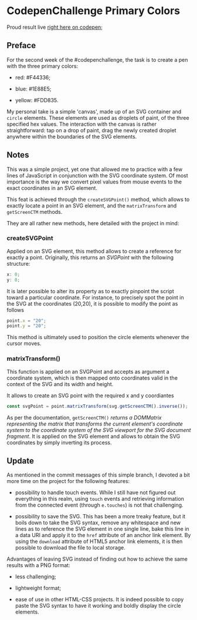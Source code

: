 # CodepenChallenge Primary Colors

Proud result live [right here on codepen](https://codepen.io/borntofrappe/full/zyQXQZ);

## Preface

For the second week of the #codepenchallenge, the task is to create a pen with the three primary colors:

- red: #F44336;

- blue: #1E88E5;

- yellow: #FDD835.

My personal take is a simple 'canvas', made up of an SVG container and `circle` elements. These elements are used as droplets of paint, of the three specified hex values. The interaction with the canvas is rather straightforward: tap on a drop of paint, drag the newly created droplet anywhere within the boundaries of the SVG elements.

## Notes

This was a simple project, yet one that allowed me to practice with a few lines of JavaScript in conjunction with the SVG coordinate system. Of most importance is the way we convert pixel values from mouse events to the exact coordinates in an SVG element.

This feat is achieved through the `createSVGPoint()` method, which allows to exactly locate a point in an SVG element, and the `matrixTransform` and `getScreenCTM` methods.

They are all rather new methods, here detailed with the project in mind:

### createSVGPoint

Applied on an SVG element, this method allows to create a reference for exactly a point. Originally, this returns an _SVGPoint_ with the following structure:

```js
x: 0;
y: 0;
```

It is later possible to alter its property as to exactly pinpoint the script toward a particular coordinate. For instance, to precisely spot the point in the SVG at the coordinates (20,20), it is possible to modify the point as follows

```js
point.x = "20";
point.y = "20";
```

This method is ultimately used to position the circle elements whenever the cursor moves.

### matrixTransform()

This function is applied on an SVGPoint and accepts as argument a coordinate system, which is then mapped onto coordinates valid in the context of the SVG and its width and height.

It allows to create an SVG point with the required x and y coordiantes

```js
const svgPoint = point.matrixTransform(svg.getScreenCTM().inverse());
```

As per the documentation, `getScreenCTM()` _returns a DOMMatrix representing the matrix that transforms the current element's coordinate system to the coordinate system of the SVG viewport for the SVG document fragment_. It is applied on the SVG element and allows to obtain the SVG coordinates by simply inverting its process.

## Update

As mentioned in the commit messages of this simple branch, I devoted a bit more time on the project for the following features:

- possibility to handle touch events. While I still have not figured out everything in this realm, using `touch` events and retrieving information from the connected event (through `e.touches`) is not that challenging.

- possibility to save the SVG. This has been a more treaky feature, but it boils down to take the SVG syntax, remove any whitespace and new lines as to reference the SVG element in one single line, bake this line in a data URI and apply it to the `href` attribute of an anchor link element. By using the `download` attribute of HTML5 anchor link elements, it is then possible to download the file to local storage.

Advantages of leaving SVG instead of finding out how to achieve the same results with a PNG format:

- less challenging;

- lightweight format;

- ease of use in other HTML-CSS projects. It is indeed possible to copy paste the SVG syntax to have it working and boldly display the circle elements.